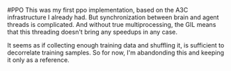 #PPO
This was my first ppo implementation, based on the A3C infrastructure I already had.
But synchronization between brain and agent threads is complicated.
And without true multiprocessing, the GIL means that this threading doesn't bring any speedups in any case.

It seems as if collecting enough training data and shuffling it, is sufficient to decorrelate training samples.
So for now, I'm abandonding this and keeping it only as a reference.